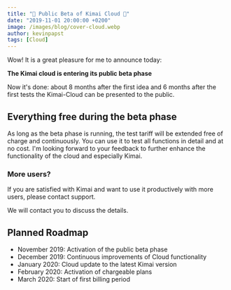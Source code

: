 ```yaml
---
title: "🎉 Public Beta of Kimai Cloud 🎉"
date: "2019-11-01 20:00:00 +0200"
image: /images/blog/cover-cloud.webp
author: kevinpapst
tags: [Cloud]
---
```


Wow! It is a great pleasure for me to announce today:

**The Kimai cloud is entering its public beta phase**

Now it's done: about 8 months after the first idea and 6 months after the first tests the Kimai-Cloud can be presented to the public.

## Everything free during the beta phase

As long as the beta phase is running, the test tariff will be extended free of charge and continuously. You can use it to test all functions in detail and at no cost. I'm looking forward to your feedback to further enhance the functionality of the cloud and especially Kimai.

### More users?

If you are satisfied with Kimai and want to use it productively with more users, please contact support. 

We will contact you to discuss the details.

## Planned Roadmap 

- November 2019: Activation of the public beta phase
- December 2019: Continuous improvements of Cloud functionality
- January 2020: Cloud update to the latest Kimai version
- February 2020: Activation of chargeable plans
- March 2020: Start of first billing period
